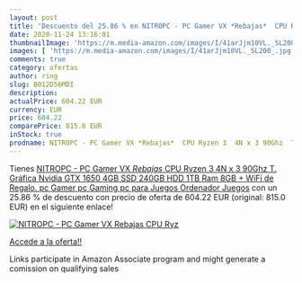 ```yaml
---
layout: post
title: 'Descuento del 25.86 % en NITROPC - PC Gamer VX *Rebajas*  CPU Ryz'
date: 2020-11-24 13:16:01
thumbnailImage: 'https://m.media-amazon.com/images/I/41arJjm10VL._SL200_.jpg'
images: [ 'https://m.media-amazon.com/images/I/41arJjm10VL._SL200_.jpg' ]
comments: true
category: ofertas
author: ring
slug: B012D56MDI
description:
actualPrice: 604.22 EUR
currency: EUR
price: 604.22
comparePrice: 815.0 EUR
inStock: true
prodname: NITROPC - PC Gamer VX *Rebajas*  CPU Ryzen 3  4N x 3 90Ghz  T. Gráfica Nvidia GTX 1650 4GB  SSD 240GB  HDD 1TB  Ram 8GB  + WiFi de Regalo. pc Gamer  pc Gaming  pc para Juegos  Ordenador Juegos
---
```


Tienes [NITROPC - PC Gamer VX *Rebajas*  CPU Ryzen 3  4N x 3 90Ghz  T. Gráfica Nvidia GTX 1650 4GB  SSD 240GB  HDD 1TB  Ram 8GB  + WiFi de Regalo. pc Gamer  pc Gaming  pc para Juegos  Ordenador Juegos](https://www.amazon.es/dp/B012D56MDI/?tag=tolees-21) con un 25.86 % de descuento con precio de oferta de 604.22 EUR (original: 815.0 EUR) en el siguiente enlace!

[![NITROPC - PC Gamer VX *Rebajas*  CPU Ryz](https://m.media-amazon.com/images/I/41arJjm10VL._SL200_.jpg)](https://www.amazon.es/dp/B012D56MDI/?tag=tolees-21)

[Accede a la oferta!!](https://www.amazon.es/dp/B012D56MDI/?tag=tolees-21)

Links participate in Amazon Associate program and might generate a comission on qualifying sales


